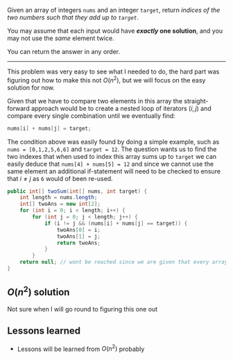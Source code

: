 Given an array of integers `nums` and an integer `target`, return _indices of the two numbers such that they add up to `target`_.

You may assume that each input would have **_exactly_ one solution**, and you may not use the _same_ element twice.

You can return the answer in any order.

***
This problem was very easy to see what I needed to do, the hard part was figuring out how to make this not $O(n^2)$, but we will focus on the easy solution for now. 

Given that we have to compare two elements in this array the straight-forward approach would be to create a nested loop of iterators $(i,j)$ and compare every single combination until we eventually find: 
```java
nums[i] + nums[j] = target;
```
The condition above was easily found by doing a simple example, such as `nums = [0,1,2,5,6,6]` and `target = 12`. The question wants us to find the two indexes that when used to index this array sums up to `target` we can easily deduce that `nums[4] + nums[5] = 12` and since we cannot use the same element an additional if-statement will need to be checked to ensure that $i \neq j$ as `6` would of been re-used.

```java
public int[] twoSum(int[] nums, int target) {
	int length = nums.length;
    int[] twoAns = new int[2];
	for (int i = 0; i < length; i++) {
		for (int j = 0; j < length; j++) {
			if (i != j && (nums[i] + nums[j] == target)) {
				twoAns[0] = i;
				twoAns[1] = j;
				return twoAns;
			}
		}
	return null; // wont be reached since we are given that every array has an answer
}
```

## $O(n^2)$ solution

Not sure when I will go round to figuring this one out
## Lessons learned

-  Lessons will be learned from $O(n^2)$ probably